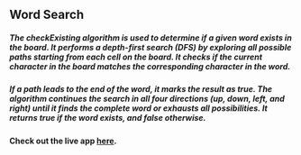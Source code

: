 ## Word Search

##### The checkExisting algorithm is used to determine if a given word exists in the board. It performs a depth-first search (DFS) by exploring all possible paths starting from each cell on the board. It checks if the current character in the board matches the corresponding character in the word.

##### If a path leads to the end of the word, it marks the result as true. The algorithm continues the search in all four directions (up, down, left, and right) until it finds the complete word or exhausts all possibilities. It returns true if the word exists, and false otherwise.
#### Check out the live app [here](https://priyanka23-brs.github.io/Wordsearch-Graph-Algorithm/).
